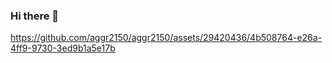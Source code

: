 ### Hi there 👋


https://github.com/aggr2150/aggr2150/assets/29420436/4b508764-e26a-4ff9-9730-3ed9b1a5e17b


<!--
**aggr2150/aggr2150** is a ✨ _special_ ✨ repository because its `README.md` (this file) appears on your GitHub profile.

Here are some ideas to get you started:

- 🔭 I’m currently working on ...
- 🌱 I’m currently learning ...
- 👯 I’m looking to collaborate on ...
- 🤔 I’m looking for help with ...
- 💬 Ask me about ...
- 📫 How to reach me: ...
- 😄 Pronouns: ...
- ⚡ Fun fact: ...
-->

